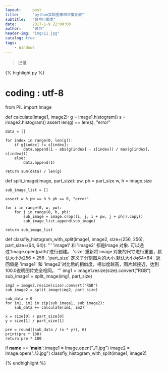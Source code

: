 ```yaml
---
layout:     post
title:      "python实现图像相识度比较"
subtitle:   "命令行脚本"
date:       2017-1-9 22:00:00
author:     "蒋为"
header-img: "img/11.jpg"
catalog: true
tags:
    - Windows
---
```

>记录



{% highlight py %}

# coding : utf-8
from PIL import Image


def calculate(image1, image2):
    g = image1.histogram()
    s = image2.histogram()
    assert len(g) == len(s), "error"

    data = []

    for index in range(0, len(g)):
        if g[index] != s[index]:
            data.append(1 - abs(g[index] - s[index]) / max(g[index], s[index]))
        else:
            data.append(1)

    return sum(data) / len(g)


def split_image(image, part_size):
    pw, ph = part_size
    w, h = image.size

    sub_image_list = []

    assert w % pw == h % ph == 0, "error"

    for i in range(0, w, pw):
        for j in range(0, h, ph):
            sub_image = image.crop((i, j, i + pw, j + ph)).copy()
            sub_image_list.append(sub_image)

    return sub_image_list


def classfiy_histogram_with_split(image1, image2, size=(256, 256), part_size=(64, 64)):
    '''
     'image1' 和 'image2' 都是Image 对象.
     可以通过'Image.open(path)'进行创建。
     'size' 重新将 image 对象的尺寸进行重置，默认大小为256 * 256 .
     'part_size' 定义了分割图片的大小.默认大小为64*64 .
     返回值是 'image1' 和 'image2'对比后的相似度，相似度越高，图片越接近，达到100.0说明图片完全相同。
    '''
    img1 = image1.resize(size).convert("RGB")
    sub_image1 = split_image(img1, part_size)

    img2 = image2.resize(size).convert("RGB")
    sub_image2 = split_image(img2, part_size)

    sub_data = 0
    for im1, im2 in zip(sub_image1, sub_image2):
        sub_data += calculate(im1, im2)

    x = size[0] / part_size[0]
    y = size[1] / part_size[1]

    pre = round((sub_data / (x * y)), 6)
    print(pre * 100)
    return pre * 100


if __name__ == '__main__':
    image1 = Image.open("./1.jpg")
    image2 = Image.open("./3.jpg")
    classfiy_histogram_with_split(image1, image2)


{% endhighlight %}
